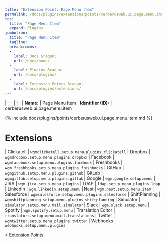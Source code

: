 ```yaml
---
title: "Extension Point: Page Menu Item"
permalink: /docs/plugins/extensions/points/cerberusweb.ui.page.menu.item/
toc:
  title: "Page Menu Item"
  expand: Plugins
jumbotron:
  title: "Page Menu Item"
  tagline: 
  breadcrumbs:
  -
    label: Docs &raquo;
    url: /docs/home/
  -
    label: Plugins &raquo;
    url: /docs/plugins/
  -
    label: Extension Points &raquo;
    url: /docs/plugins/extensions/
---
```


|---
|-|-
| **Name:** | Page Menu Item
| **Identifier (ID):** | cerberusweb.ui.page.menu.item

{% include docs/plugins/points/cerberusweb.ui.page.menu.item.md %}

# Extensions

| Clickatell | `wgmclickatell.setup.menu.plugins.clickatell`
| Dropbox | `wgmdropbox.setup.menu.plugins.dropbox`
| Facebook | `wgmfacebook.setup.menu.plugins.facebook`
| Freshbooks | `wgm.freshbooks.setup.menu.plugins.freshbooks`
| GitHub | `wgmgithub.setup.menu.plugins.github`
| GitLab | `wgmgitlab.setup.menu.plugins.gitlab`
| Google | `wgm.google.setup.menu`
| JIRA | `wgm.jira.setup.menu.plugins`
| LDAP | `ldap.setup.menu.plugins.ldap`
| LinkedIn | `wgm.linkedin.setup.menu`
| Nest | `wgm.nest.setup.menu.item`
| Salesforce | `wgmsalesforce.setup.menu.plugins.salesforce`
| ShiftPlanning | `wgmshiftplanning.setup.menu.plugins.shiftplanning`
| Simulator | `simulator.setup.menu.mail.simulator`
| Slack | `wgm.slack.setup.menu`
| Spotify | `wgm.spotify.setup.menu`
| Translation Editor | `translators.setup.menu.mail.translations`
| Twitter | `wgmtwitter.setup.menu.plugins.twitter`
| Webhooks | `webhooks.setup.menu.plugins`

<div class="section-nav">
	<div class="left">
		<a href="/docs/plugins/extensions/#extension-points" class="prev">&lt; Extension Points</a>
	</div>
	<div class="right align-right">
	</div>
</div>
<div class="clear"></div>